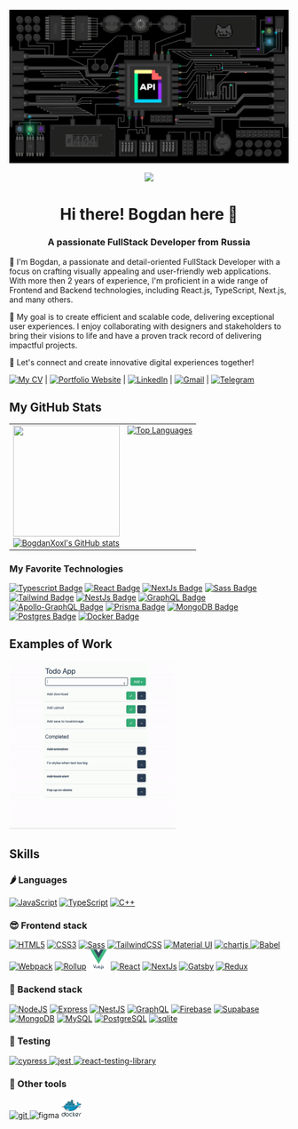 ![MasterHead](header.gif)
<p align="center"> 
  <img src="https://profile-counter.glitch.me/BogdanXoxl/count.svg" />
</p>


<h1 align="center">Hi there! Bogdan here 👻</h1>
<h3 align="center">A passionate FullStack Developer from Russia</h3>

👋 I'm Bogdan, a passionate and detail-oriented FullStack Developer with a focus on crafting visually appealing and user-friendly web applications. With more then 2 years of experience, I'm proficient in a wide range of Frontend and Backend technologies, including React.js, TypeScript, Next.js, and many others.

🚀 My goal is to create efficient and scalable code, delivering exceptional user experiences. I enjoy collaborating with designers and stakeholders to bring their visions to life and have a proven track record of delivering impactful projects.

🌟 Let's connect and create innovative digital experiences together!

[![My CV](https://img.shields.io/badge/My_CV-2B579A?style=for-the-badge&logo=microsoft-word&logoColor=white)](https://github.com/BogdanXoxl/BogdanXoxl/blob/main/CV%20Bogdan%20Khokhlov.pdf) | 
[![Portfolio Website](https://img.shields.io/badge/Website-000000?style=for-the-badge&logo=Safari&logoColor=white)](https://github.com/BogdanXoxl) | 
[![LinkedIn](https://img.shields.io/badge/linkedin-%230077B5.svg?style=for-the-badge&logo=linkedin&logoColor=white)](https://www.linkedin.com/in/bogxoxl/) |
[![Gmail](https://img.shields.io/badge/Gmail-D14836?style=for-the-badge&logo=gmail&logoColor=white)](mailto:bogxoxl39@gmail.com) |
[![Telegram](https://img.shields.io/badge/Telegram-2CA5E0?style=for-the-badge&logo=telegram&logoColor=white)](https://t.me/BogXoxl)


## My GitHub Stats

<table>
  <tr>
    <td valign="top"><a href="http://www.github.com/BogdanXoxl">
      <a href="http://www.github.com/BogdanXoxl">
      <img height="200px" width="100%" src="https://github-readme-streak-stats.herokuapp.com/?user=BogdanXoxl&stroke=facc15&background=0f172a&ring=ef4444&fire=ef4444&currStreakNum=facc15&currStreakLabel=ef4444&sideNums=facc15&sideLabels=facc15&dates=facc15&hide_border=true" /></a>
      <br/>
   <a href="http://www.github.com/BogdanXoxl">
     <img width="100%" src="https://github-readme-stats.vercel.app/api?username=BogdanXoxl&rank_icon=github&show_icons=true&hide=&count_private=true&title_color=3382ed&text_color=ffffff&icon_color=f97316&bg_color=0f172a&hide_border=true&show_icons=true" alt="BogdanXoxl's GitHub stats" />
   </a>
    </td>
    <td valign="top">
      <a href="https://github.com/BogdanXoxl" align="left">
        <img height="430px" src="https://github-readme-stats.vercel.app/api/top-langs/?username=BogdanXoxl&langs_count=5&title_color=3382ed&text_color=ffffff&icon_color=84cc16&bg_color=0f172a&hide_border=true&locale=en&custom_title=Top%20%Languages&layout=donut-vertical&hide=lua" alt="Top Languages" />
      </a>
    </td>
  </tr>
</table>

### My Favorite Technologies

[![Typescript Badge](https://img.shields.io/badge/-Typescript-007acc?style=for-the-badge&labelColor=black&logo=typescript&logoColor=007acc)](#)
[![React Badge](https://img.shields.io/badge/-React-149ECA?style=for-the-badge&labelColor=black&logo=react&logoColor=149ECA)](#) 
[![NextJs Badge](https://img.shields.io/badge/-Nextjs-white?style=for-the-badge&labelColor=black&logo=next.js&logoColor=white)](#) 
[![Sass Badge](https://img.shields.io/badge/-Scss-bf4080?style=for-the-badge&labelColor=black&logo=sass&logoColor=bf4080)](#) 
[![Tailwind Badge](https://img.shields.io/badge/-Tailwind-38bdf8?style=for-the-badge&labelColor=black&logo=tailwind-css&logoColor=38bdf8)](#) 
[![NestJs Badge](https://img.shields.io/badge/-Nestjs-e93333?style=for-the-badge&labelColor=black&logo=nestjs&logoColor=e93333)](#) 
[![GraphQL Badge](https://img.shields.io/badge/-GraphQl-e535ab?style=for-the-badge&labelColor=black&logo=node.js&logoColor=e535ab)](#)
[![Apollo-GraphQL Badge](https://img.shields.io/badge/-ApolloGraphQL-311C87?style=for-the-badge&labelColor=black&logo=apollo-graphql&logoColor=311C87)](#) 
[![Prisma Badge](https://img.shields.io/badge/-Prisma-1A202C?style=for-the-badge&labelColor=black&logo=Prisma&logoColor=white)](#) 
[![MongoDB Badge](https://img.shields.io/badge/-MongoDB-00684A?style=for-the-badge&labelColor=black&logo=MongoDB&logoColor=00ED64)](#)
[![Postgres Badge](https://img.shields.io/badge/-Postgres-0064a5?style=for-the-badge&labelColor=black&logo=postgresql&logoColor=0064a5)](#)
[![Docker Badge](https://img.shields.io/badge/-Docker-0162cc?style=for-the-badge&labelColor=black&logo=docker&logoColor=0162cc)](#) 



## Examples of Work
<div>
  <a href="https://github.com/BogdanXoxl/todo-vue" target="_blank" rel="noreferrer">
    <img src="https://github.com/BogdanXoxl/todo-vue/blob/main/public/vue-todo.gif" width="300" >
  </a>
  <!--<img src="https://github.com/adriantwarog/adriantwarog/blob/master/covid19.gif" width="250" >
  <img src="https://github.com/adriantwarog/adriantwarog/blob/master/covid19.gif" width="250" >
  <img src="https://github.com/adriantwarog/adriantwarog/blob/master/covid19.gif" width="250" >
  <img src="https://github.com/adriantwarog/adriantwarog/blob/master/covid19.gif" width="250" >
  <img src="https://github.com/adriantwarog/adriantwarog/blob/master/covid19.gif" width="250" >
  <img src="https://github.com/adriantwarog/adriantwarog/blob/master/covid19.gif" width="250" >
  <img src="https://github.com/adriantwarog/adriantwarog/blob/master/covid19.gif" width="250" >-->
</div>


## Skills

### 🌶️ Languages 

<p align="left"> <a href="https://developer.mozilla.org/en-US/docs/Web/JavaScript" target="_blank" rel="noreferrer"><img src="https://raw.githubusercontent.com/danielcranney/readme-generator/main/public/icons/skills/javascript-colored.svg" width="36" height="36" alt="JavaScript" /></a> <a href="https://www.typescriptlang.org/" target="_blank" rel="noreferrer"><img src="https://raw.githubusercontent.com/danielcranney/readme-generator/main/public/icons/skills/typescript-colored.svg" width="36" height="36" alt="TypeScript" /></a> <a href="https://docs.microsoft.com/en-us/cpp/?view=msvc-170" target="_blank" rel="noreferrer"><img src="https://raw.githubusercontent.com/danielcranney/readme-generator/main/public/icons/skills/cplusplus-colored.svg" width="36" height="36" alt="C++" /></a></p>
</p>

### 😎 Frontend stack

<p align="left"> <a href="https://developer.mozilla.org/en-US/docs/Glossary/HTML5" target="_blank" rel="noreferrer"><img src="https://raw.githubusercontent.com/danielcranney/readme-generator/main/public/icons/skills/html5-colored.svg" width="36" height="36" alt="HTML5" /></a> <a href="https://www.w3.org/TR/CSS/#css" target="_blank" rel="noreferrer"><img src="https://raw.githubusercontent.com/danielcranney/readme-generator/main/public/icons/skills/css3-colored.svg" width="36" height="36" alt="CSS3" /></a> <a href="https://sass-lang.com/" target="_blank" rel="noreferrer"><img src="https://raw.githubusercontent.com/danielcranney/readme-generator/main/public/icons/skills/sass-colored.svg" width="36" height="36" alt="Sass" /></a> <a href="https://tailwindcss.com/" target="_blank" rel="noreferrer"><img src="https://raw.githubusercontent.com/danielcranney/readme-generator/main/public/icons/skills/tailwindcss-colored.svg" width="36" height="36" alt="TailwindCSS" /></a> <a href="https://mui.com/" target="_blank" rel="noreferrer"><img src="https://raw.githubusercontent.com/danielcranney/readme-generator/main/public/icons/skills/materialui-colored.svg" width="36" height="36" alt="Material UI" /></a> <a href="https://www.chartjs.org" target="_blank" rel="noreferrer"> <img src="https://www.chartjs.org/media/logo-title.svg" alt="chartjs" width="36" height="36"/> </a> <a href="https://babeljs.io/" target="_blank" rel="noreferrer"><img src="https://raw.githubusercontent.com/danielcranney/readme-generator/main/public/icons/skills/babel-colored.svg" width="36" height="36" alt="Babel" /></a> <a href="https://webpack.js.org/" target="_blank" rel="noreferrer"><img src="https://raw.githubusercontent.com/danielcranney/readme-generator/main/public/icons/skills/webpack-colored.svg" width="36" height="36" alt="Webpack" /></a> <a href="https://rollupjs.org/" target="_blank" rel="noreferrer"><img src="https://rollupjs.org/rollup-logo.svg" width="36" height="36" alt="Rollup" /></a> <a href="https://vuejs.org/" target="_blank" rel="noreferrer"> <img src="https://raw.githubusercontent.com/devicons/devicon/master/icons/vuejs/vuejs-original-wordmark.svg" alt="vuejs" width="36" height="36"/></a> <a href="https://reactjs.org/" target="_blank" rel="noreferrer"><img src="https://raw.githubusercontent.com/danielcranney/readme-generator/main/public/icons/skills/react-colored.svg" width="36" height="36" alt="React" /></a> <a href="https://nextjs.org/docs" target="_blank" rel="noreferrer"><img src="https://raw.githubusercontent.com/danielcranney/readme-generator/main/public/icons/skills/nextjs-colored.svg" width="36" height="36" alt="NextJs" /></a> <a href="https://www.gatsbyjs.com/" target="_blank" rel="noreferrer"><img src="https://raw.githubusercontent.com/danielcranney/readme-generator/main/public/icons/skills/gatsby-colored.svg" width="36" height="36" alt="Gatsby" /></a> <a href="https://redux.js.org/" target="_blank" rel="noreferrer"><img src="https://raw.githubusercontent.com/danielcranney/readme-generator/main/public/icons/skills/redux-colored.svg" width="36" height="36" alt="Redux" /></a> </p>

### 👾 Backend stack

<p align="left"> <a href="https://nodejs.org/en/" target="_blank" rel="noreferrer"><img src="https://raw.githubusercontent.com/danielcranney/readme-generator/main/public/icons/skills/nodejs-colored.svg" width="36" height="36" alt="NodeJS" /></a> <a href="https://expressjs.com/" target="_blank" rel="noreferrer"><img src="https://raw.githubusercontent.com/danielcranney/readme-generator/main/public/icons/skills/express-colored.svg" width="36" height="36" alt="Express" /></a> <a href="https://docs.nestjs.com/" target="_blank" rel="noreferrer"><img src="https://raw.githubusercontent.com/danielcranney/readme-generator/main/public/icons/skills/nestjs-colored.svg" width="36" height="36" alt="NestJS" /></a> <a href="https://graphql.org/" target="_blank" rel="noreferrer"><img src="https://raw.githubusercontent.com/danielcranney/readme-generator/main/public/icons/skills/graphql-colored.svg" width="36" height="36" alt="GraphQL" /></a> <a href="https://firebase.google.com/" target="_blank" rel="noreferrer"><img src="https://raw.githubusercontent.com/danielcranney/readme-generator/main/public/icons/skills/firebase-colored.svg" width="36" height="36" alt="Firebase" /></a> <a href="https://supabase.io/" target="_blank" rel="noreferrer"><img src="https://raw.githubusercontent.com/danielcranney/readme-generator/main/public/icons/skills/supabase-colored.svg" width="36" height="36" alt="Supabase" /></a> <a href="https://www.mongodb.com/" target="_blank" rel="noreferrer"><img src="https://raw.githubusercontent.com/danielcranney/readme-generator/main/public/icons/skills/mongodb-colored.svg" width="36" height="36" alt="MongoDB" /></a> <a href="https://www.mysql.com/" target="_blank" rel="noreferrer"><img src="https://raw.githubusercontent.com/danielcranney/readme-generator/main/public/icons/skills/mysql-colored.svg" width="36" height="36" alt="MySQL" /></a> <a href="https://www.postgresql.org/" target="_blank" rel="noreferrer"><img src="https://raw.githubusercontent.com/danielcranney/readme-generator/main/public/icons/skills/postgresql-colored.svg" width="36" height="36" alt="PostgreSQL" /></a> <a href="https://www.sqlite.org/" target="_blank" rel="noreferrer"> <img src="https://www.vectorlogo.zone/logos/sqlite/sqlite-icon.svg" alt="sqlite" width="36" height="36"/> </a></p>

### 🤖 Testing

<p align="left">
  <a href="https://www.cypress.io" target="_blank" rel="noreferrer">
    <img src="https://raw.githubusercontent.com/simple-icons/simple-icons/6e46ec1fc23b60c8fd0d2f2ff46db82e16dbd75f/icons/cypress.svg" alt="cypress" width="36" height="36"/>
  </a>
  <a href="https://jestjs.io" target="_blank" rel="noreferrer">
    <img src="https://www.vectorlogo.zone/logos/jestjsio/jestjsio-icon.svg" alt="jest" width="36" height="36"/>
  </a>
  <a href="https://testing-library.com" target="_blank" rel="noreferrer">
    <img src="https://avatars.githubusercontent.com/u/49996085?s=200&v=4" alt="react-testing-library" width="36" height="36"/>
  </a>
</p>

### 🔨 Other tools
<p align="left">
  <a href="https://git-scm.com/" target="_blank" rel="noreferrer">
    <img src="https://www.vectorlogo.zone/logos/git-scm/git-scm-icon.svg" alt="git" width="36" height="36"/>
  </a>
    <img src="https://www.vectorlogo.zone/logos/figma/figma-icon.svg" alt="figma" width="36" height="36"/>
  </a>
  <a href="https://www.docker.com/" target="_blank" rel="noreferrer">
    <img src="https://raw.githubusercontent.com/devicons/devicon/master/icons/docker/docker-original-wordmark.svg" alt="docker" width="36" height="36"/>
  </a>
</p>




